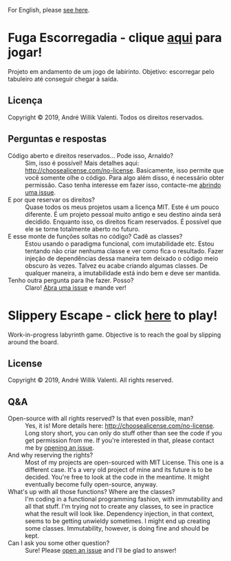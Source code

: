 For English, please [see here](#slippery-escape---click-here-to-play).

# Fuga Escorregadia - clique [aqui](https://awvalenti.github.io/fugaescorregadia/) para jogar!
Projeto em andamento de um jogo de labirinto. Objetivo: escorregar pelo
tabuleiro até conseguir chegar à saída.

## Licença
Copyright &copy; 2019, André Willik Valenti. Todos os direitos reservados.

## Perguntas e respostas
<dl>

<dt>Código aberto e direitos reservados... Pode isso, Arnaldo?</dt>
<dd>Sim, isso é possível! Mais detalhes aqui:
<a href="http://choosealicense.com/no-license">
http://choosealicense.com/no-license</a>.
Basicamente, isso permite que você somente olhe o código. Para algo
além disso, é necessário obter permissão.
Caso tenha interesse em fazer isso, contacte-me
<a href="https://github.com/awvalenti/fugaescorregadia/issues/new">abrindo uma issue</a>.</dd>

<dt>E por que reservar os direitos?</dt>
<dd>Quase todos os meus projetos usam a licença MIT.
Este é um pouco diferente. É um projeto pessoal muito antigo e
seu destino ainda será decidido. Enquanto isso, os direitos ficam reservados.
É possível que ele se torne totalmente aberto no futuro.</dd>

<dt>E esse monte de funções soltas no código? Cadê as classes?</dt>
<dd>Estou usando o paradigma funcional, com imutabilidade etc.
Estou tentando não criar nenhuma classe e ver como fica o resultado.
Fazer injeção de dependências dessa maneira tem deixado o código meio
obscuro às vezes. Talvez eu acabe criando algumas classes. De qualquer
maneira, a imutabilidade está indo bem e deve ser mantida.</dd>

<dt>Tenho outra pergunta para lhe fazer. Posso?</dt>
<dd>Claro!
<a href="https://github.com/awvalenti/fugaescorregadia/issues/new">
Abra uma issue</a> e mande ver!</dd>

</dl>

# Slippery Escape - click [here](https://awvalenti.github.io/fugaescorregadia/) to play!
Work-in-progress labyrinth game. Objective is to reach the goal by
slipping around the board.

## License
Copyright &copy; 2019, André Willik Valenti. All rights reserved.

## Q&A
<dl>

<dt>Open-source with all rights reserved? Is that even possible, man?</dt>
<dd>Yes, it is! More details here:
<a href="http://choosealicense.com/no-license">
http://choosealicense.com/no-license</a>.
Long story short, you can only do stuff other than see the code if you get
permission from me. If you're interested in that, please contact me by
<a href="https://github.com/awvalenti/fugaescorregadia/issues/new">opening an
issue</a>.</dd>

<dt>And why reserving the rights?</dt>
<dd>Most of my projects are open-sourced with MIT License. This one is a
different case. It's a very old project of mine and its future is to be
decided. You're free to look at the
code in the meantime. It might eventually become fully open-source, anyway.</dd>

<dt>What's up with all those functions? Where are the classes?</dt>
<dd>I'm coding in a functional programming fashion, with immutability and
all that stuff. I'm trying not to create any classes, to see in practice
what the result will look like. Dependency injection, in that context, seems
to be getting unwieldy sometimes. I might end up creating some classes.
Immutability, however, is doing fine and should be kept.</dd>

<dt>Can I ask you some other question?</dt>
<dd>Sure! Please
<a href="https://github.com/awvalenti/fugaescorregadia/issues/new">open an issue</a>
and I'll be glad to answer!</dd>

</dl>
